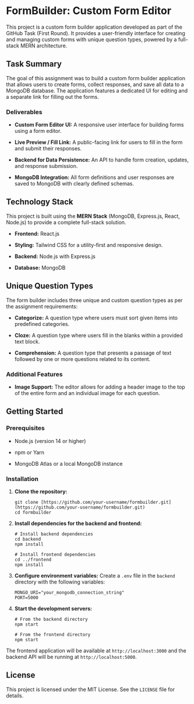 # FormBuilder: Custom Form Editor

This project is a custom form builder application developed as part of the GitHub Task (First Round). It provides a user-friendly interface for creating and managing custom forms with unique question types, powered by a full-stack MERN architecture.

## Task Summary

The goal of this assignment was to build a custom form builder application that allows users to create forms, collect responses, and save all data to a MongoDB database. The application features a dedicated UI for editing and a separate link for filling out the forms.

### Deliverables

* **Custom Form Editor UI:** A responsive user interface for building forms using a form editor.

* **Live Preview / Fill Link:** A public-facing link for users to fill in the form and submit their responses.

* **Backend for Data Persistence:** An API to handle form creation, updates, and response submission.

* **MongoDB Integration:** All form definitions and user responses are saved to MongoDB with clearly defined schemas.

## Technology Stack

This project is built using the **MERN Stack** (MongoDB, Express.js, React, Node.js) to provide a complete full-stack solution.

* **Frontend:** React.js

* **Styling:** Tailwind CSS for a utility-first and responsive design.

* **Backend:** Node.js with Express.js

* **Database:** MongoDB

## Unique Question Types

The form builder includes three unique and custom question types as per the assignment requirements:

* **Categorize:** A question type where users must sort given items into predefined categories.

* **Cloze:** A question type where users fill in the blanks within a provided text block.

* **Comprehension:** A question type that presents a passage of text followed by one or more questions related to its content.

### Additional Features

* **Image Support:** The editor allows for adding a header image to the top of the entire form and an individual image for each question.

## Getting Started

### Prerequisites

* Node.js (version 14 or higher)

* npm or Yarn

* MongoDB Atlas or a local MongoDB instance

### Installation

1. **Clone the repository:**

   ```
   git clone [https://github.com/your-username/formbuilder.git](https://github.com/your-username/formbuilder.git)
   cd formbuilder
   
   ```

2. **Install dependencies for the backend and frontend:**

   ```
   # Install backend dependencies
   cd backend
   npm install
   
   # Install frontend dependencies
   cd ../frontend
   npm install
   
   ```

3. **Configure environment variables:**
   Create a `.env` file in the `backend` directory with the following variables:

   ```
   MONGO_URI="your_mongodb_connection_string"
   PORT=5000
   
   ```

4. **Start the development servers:**

   ```
   # From the backend directory
   npm start
   
   # From the frontend directory
   npm start
   
   ```

The frontend application will be available at `http://localhost:3000` and the backend API will be running at `http://localhost:5000`.


## License

This project is licensed under the MIT License. See the `LICENSE` file for details.
